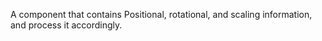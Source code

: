 A component that contains Positional, rotational, and scaling information, and process it accordingly.